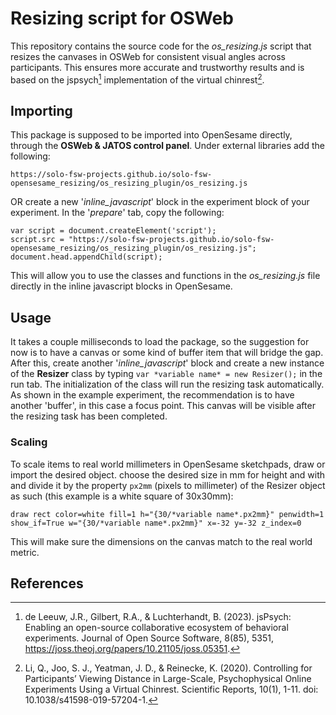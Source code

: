# Resizing script for OSWeb
This repository contains the source code for the *os_resizing.js* script that resizes the canvases in OSWeb for consistent visual angles across participants. This ensures more accurate and trustworthy results and is based on the jspsych[^1] implementation of the virtual chinrest[^2].

## Importing
This package is supposed to be imported into OpenSesame directly, through the **OSWeb & JATOS control panel**. Under external libraries add the following:
```
https://solo-fsw-projects.github.io/solo-fsw-opensesame_resizing/os_resizing_plugin/os_resizing.js
```
OR create a new '*inline_javascript*' block in the experiment block of your experiment. In the '*prepare*' tab, copy the following:
```
var script = document.createElement('script');
script.src = "https://solo-fsw-projects.github.io/solo-fsw-opensesame_resizing/os_resizing_plugin/os_resizing.js";
document.head.appendChild(script);
```
This will allow you to use the classes and functions in the *os_resizing.js* file directly in the inline javascript blocks in OpenSesame.

## Usage
It takes a couple milliseconds to load the package, so the suggestion for now is to have a canvas or some kind of buffer item that will bridge the gap. After this, create another '*inline_javascript*' block and create a new instance of the **Resizer** class by typing `var *variable name* = new Resizer();` in the run tab. The initialization of the class will run the resizing task automatically. As shown in the example experiment, the recommendation is to have another 'buffer', in this case a focus point. This canvas will be visible after the resizing task has been completed.

### Scaling
To scale items to real world millimeters in OpenSesame sketchpads, draw or import the desired object. choose the desired size in mm for height and with and divide it by the property `px2mm` (pixels to millimeter) of the Resizer object as such (this example is a white square of 30x30mm):
```
draw rect color=white fill=1 h="{30/*variable name*.px2mm}" penwidth=1 show_if=True w="{30/*variable name*.px2mm}" x=-32 y=-32 z_index=0
``` 
This will make sure the dimensions on the canvas match to the real world metric.
 


## References
[^1]: de Leeuw, J.R., Gilbert, R.A., & Luchterhandt, B. (2023). jsPsych: Enabling an open-source collaborative ecosystem of behavioral experiments. Journal of Open Source Software, 8(85), 5351, https://joss.theoj.org/papers/10.21105/joss.05351.
[^2]: Li, Q., Joo, S. J., Yeatman, J. D., & Reinecke, K. (2020). Controlling for Participants’ Viewing Distance in Large-Scale, Psychophysical Online Experiments Using a Virtual Chinrest. Scientific Reports, 10(1), 1-11. doi: 10.1038/s41598-019-57204-1.
